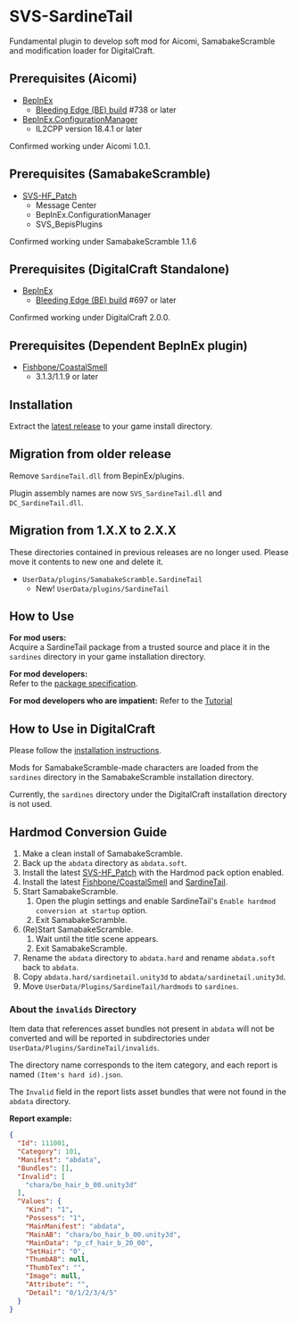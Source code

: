 # SVS-SardineTail

Fundamental plugin to develop soft mod for Aicomi, SamabakeScramble and modification loader for DigitalCraft.

## Prerequisites (Aicomi)

- [BepInEx](https://github.com/BepInEx/BepInEx)
  - [Bleeding Edge (BE) build](https://builds.bepinex.dev/projects/bepinex_be) #738 or later
- [BepInEx.ConfigurationManager](https://github.com/BepInEx/BepInEx.ConfigurationManager)
  - IL2CPP version 18.4.1 or later

Confirmed working under Aicomi 1.0.1.

## Prerequisites (SamabakeScramble)

- [SVS-HF_Patch](https://github.com/ManlyMarco/SVS-HF_Patch)
  - Message Center
  - BepInEx.ConfigurationManager
  - SVS_BepisPlugins

Confirmed working under SamabakeScramble 1.1.6

## Prerequisites (DigitalCraft Standalone)

- [BepInEx](https://github.com/BepInEx/BepInEx)
  - [Bleeding Edge (BE) build](https://builds.bepinex.dev/projects/bepinex_be) #697 or later

Confirmed working under DigitalCraft 2.0.0.

## Prerequisites (Dependent BepInEx plugin)

- [Fishbone/CoastalSmell](https://github.com/MaybeSamigroup/SVS-Fishbone)
  - 3.1.3/1.1.9 or later

## Installation

Extract the [latest release](https://github.com/MaybeSamigroup/SVS-SardineTail/releases/latest) to your game install directory.

## Migration from older release

Remove `SardineTail.dll` from BepinEx/plugins.

Plugin assembly names are now `SVS_SardineTail.dll` and `DC_SardineTail.dll`.

## Migration from 1.X.X to 2.X.X

These directories contained in previous releases are no longer used.
Please move it contents to new one and delete it.

- `UserData/plugins/SamabakeScramble.SardineTail`
  - New! `UserData/plugins/SardineTail`

## How to Use

**For mod users:**  
Acquire a SardineTail package from a trusted source and place it in the `sardines` directory in your game installation directory.

**For mod developers:**  
Refer to the [package specification](https://github.com/MaybeSamigroup/SVS-SardineTail/wiki).

**For mod developers who are impatient:**
Refer to the [Tutorial](https://github.com/MaybeSamigroup/SVS-SardineTail/wiki/Quick-and-Rough-Modding-Tutorial-with-SardineTail)

## How to Use in DigitalCraft

Please follow the [installation instructions](https://github.com/MaybeSamigroup/SVS-Fishbone).

Mods for SamabakeScramble-made characters are loaded from the `sardines` directory in the SamabakeScramble installation directory.

Currently, the `sardines` directory under the DigitalCraft installation directory is not used.

## Hardmod Conversion Guide

1. Make a clean install of SamabakeScramble.
2. Back up the `abdata` directory as `abdata.soft`.
3. Install the latest [SVS-HF_Patch](https://github.com/ManlyMarco/SVS-HF_Patch) with the Hardmod pack option enabled.
4. Install the latest [Fishbone/CoastalSmell](https://github.com/MaybeSamigroup/SVS-Fishbone) and [SardineTail](https://github.com/MaybeSamigroup/SVS-SardineTail/releases/latest).
5. Start SamabakeScramble.
   1. Open the plugin settings and enable SardineTail's `Enable hardmod conversion at startup` option.
   2. Exit SamabakeScramble.
6. (Re)Start SamabakeScramble.
   1. Wait until the title scene appears.
   2. Exit SamabakeScramble.
7. Rename the `abdata` directory to `abdata.hard` and rename `abdata.soft` back to `abdata`.
8. Copy `abdata.hard/sardinetail.unity3d` to `abdata/sardinetail.unity3d`.
9. Move `UserData/Plugins/SardineTail/hardmods` to `sardines`.

### About the `invalids` Directory

Item data that references asset bundles not present in `abdata` will not be converted and will be reported in subdirectories under `UserData/Plugins/SardineTail/invalids`.

The directory name corresponds to the item category, and each report is named `(Item's hard id).json`.

The `Invalid` field in the report lists asset bundles that were not found in the `abdata` directory.

**Report example:**

```json
{
  "Id": 111001,
  "Category": 101,
  "Manifest": "abdata",
  "Bundles": [],
  "Invalid": [
    "chara/bo_hair_b_00.unity3d"
  ],
  "Values": {
    "Kind": "1",
    "Possess": "1",
    "MainManifest": "abdata",
    "MainAB": "chara/bo_hair_b_00.unity3d",
    "MainData": "p_cf_hair_b_20_00",
    "SetHair": "0",
    "ThumbAB": null,
    "ThumbTex": "",
    "Image": null,
    "Attribute": "",
    "Detail": "0/1/2/3/4/5"
  }
}
```

